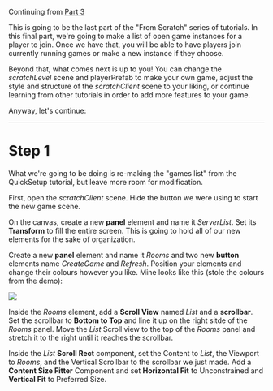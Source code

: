 Continuing from  [Part 3](https://github.com/alvyxaz/barebones-masterserver/wiki/Tutorial:-From-Scratch:-Part-3)  

This is going to be the last part of the "From Scratch" series of tutorials. In this final part, we're going to make a list of open game instances for a player to join. Once we have that, you will be able to have players join currently running games or make a new instance if they choose. 

Beyond that, what comes next is up to you! You can change the *scratchLevel* scene and playerPrefab to make your own game, adjust the style and structure of the *scratchClient* scene to your liking, or continue learning from other tutorials in order to add more features to your game.

Anyway, let's continue:

---

# Step 1

What we're going to be doing is re-making the "games list" from the QuickSetup tutorial, but leave more room for modification.

First, open the *scratchClient* scene. Hide the button we were using to start the new game scene.

On the canvas, create a new **panel** element and name it *ServerList*. Set its **Transform** to fill the entire screen. This is going to hold all of our new elements for the sake of organization.

Create a new **panel** element and name it *Rooms* and two new **button** elements name *CreateGame* and *Refresh*. Position your elements and change their colours however you like. Mine looks like this (stole the colours from the demo):

![](http://i.imgur.com/OvjvH55.png)

Inside the *Rooms* element, add a **Scroll View** named *List* and a **scrollbar**. Set the scrollbar to **Bottom to Top** and line it up on the right sitde of the *Rooms* panel. Move the *List* Scroll view to the top of the *Rooms* panel and stretch it to the right until it reaches the scrollbar. 

Inside the *List* **Scroll Rect** component, set the Content to *List*, the Viewport to *Rooms*, and the Vertical Scrollbar to the scrollbar we just made. Add a **Content Size Fitter** Component and set **Horizontal Fit** to Unconstrained and **Vertical Fit** to Preferred Size.  



